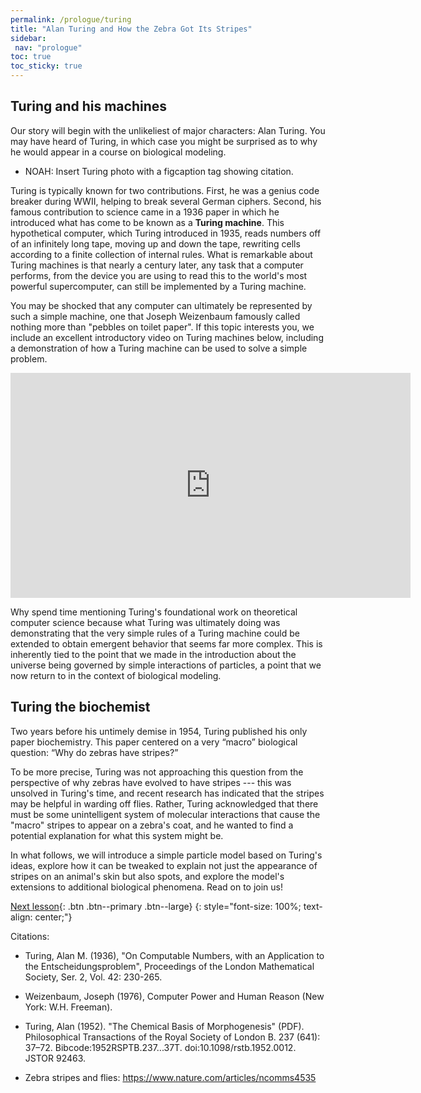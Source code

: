 ```yaml
---
permalink: /prologue/turing
title: "Alan Turing and How the Zebra Got Its Stripes"
sidebar:
 nav: "prologue"
toc: true
toc_sticky: true
---
```


## Turing and his machines

Our story will begin with the unlikeliest of major characters: Alan Turing. You may have heard of Turing, in which case you might be surprised as to why he would appear in a course on biological modeling.

* NOAH: Insert Turing photo with a figcaption tag showing citation.

Turing is typically known for two contributions. First, he was a genius code breaker during WWII, helping to break several German ciphers. Second, his famous contribution to science came in a 1936 paper in which he introduced what has come to be known as a **Turing machine**. This hypothetical computer, which Turing introduced in 1935, reads numbers off of an infinitely long tape, moving up and down the tape, rewriting cells according to a finite collection of internal rules. What is remarkable about Turing machines is that nearly a century later, any task that a computer performs, from the device you are using to read this to the world's most powerful supercomputer, can still be implemented by a Turing machine.

You may be shocked that any computer can ultimately be represented by such a simple machine, one that Joseph Weizenbaum famously called nothing more than "pebbles on toilet paper". If this topic interests you, we include an excellent introductory video on Turing machines below, including a demonstration of how a Turing machine can be used to solve a simple problem.

<iframe width="640" height="360" src="https://www.youtube-nocookie.com/embed/PLVCscCY4xI" frameborder="0" allowfullscreen></iframe>

Why spend time mentioning Turing's foundational work on theoretical computer science because what Turing was ultimately doing was demonstrating that the very simple rules of a Turing machine could be extended to obtain emergent behavior that seems far more complex. This is inherently tied to the point that we made in the introduction about the universe being governed by simple interactions of particles, a point that we now return to in the context of biological modeling.

## Turing the biochemist

Two years before his untimely demise in 1954, Turing published his only paper biochemistry. This paper centered on a very “macro” biological question: “Why do zebras have stripes?”

To be more precise, Turing was not approaching this question from the perspective of why zebras have evolved to have stripes --- this was unsolved in Turing's time, and recent research has indicated that the stripes may be helpful in warding off flies. Rather, Turing acknowledged that there must be some unintelligent system of molecular interactions that cause the "macro" stripes to appear on a zebra's coat, and he wanted to find a potential explanation for what this system might be.

In what follows, we will introduce a simple particle model based on Turing's ideas, explore how it can be tweaked to explain not just the appearance of stripes on an animal's skin but also spots, and explore the model's extensions to additional biological phenomena. Read on to join us!

[Next lesson](random-walk){: .btn .btn--primary .btn--large}
{: style="font-size: 100%; text-align: center;"}

Citations:

* Turing, Alan M. (1936), "On Computable Numbers, with an Application to the Entscheidungsproblem", Proceedings of the London Mathematical Society, Ser. 2, Vol. 42: 230-265.

* Weizenbaum, Joseph (1976), Computer Power and Human Reason (New York: W.H. Freeman).

* Turing, Alan (1952). "The Chemical Basis of Morphogenesis" (PDF). Philosophical Transactions of the Royal Society of London B. 237 (641): 37–72. Bibcode:1952RSPTB.237...37T. doi:10.1098/rstb.1952.0012. JSTOR 92463.

* Zebra stripes and flies: https://www.nature.com/articles/ncomms4535
